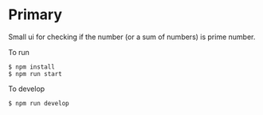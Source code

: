 # Primary

Small ui for checking if the number (or a sum of numbers) is prime number.

To run

```
$ npm install
$ npm run start
```

To develop

```
$ npm run develop
```
